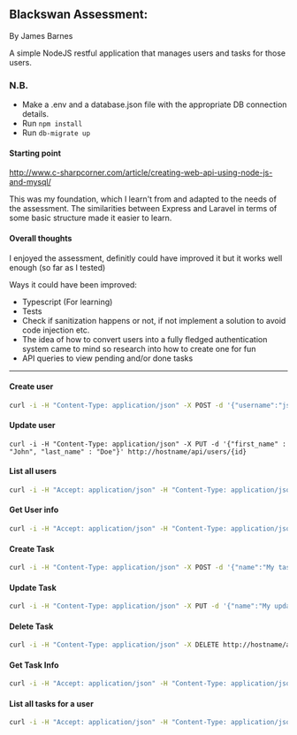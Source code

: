 ## Blackswan Assessment:

By James Barnes

A simple NodeJS restful application that manages users and tasks for those users.

### N.B.
* Make a .env and a database.json file with the appropriate DB connection details.
* Run ```npm install```
* Run ```db-migrate up```

#### Starting point
http://www.c-sharpcorner.com/article/creating-web-api-using-node-js-and-mysql/

This was my foundation, which I learn't from and adapted to the needs of the assessment. The similarities between Express and Laravel in terms of some basic structure made it easier to learn.

#### Overall thoughts
I enjoyed the assessment, definitly could have improved it but it works well enough (so far as I tested)

Ways it could have been improved:
* Typescript (For learning)
* Tests
* Check if sanitization happens or not, if not implement a solution to avoid code injection etc.
* The idea of how to convert users into a fully fledged authentication system came to mind so research into how to create one for fun
*  API queries to view pending and/or done tasks

---

#### Create user
```sh
curl -i -H "Content-Type: application/json" -X POST -d '{"username":"jsmith","first_name" : "John", "last_name" : "Smith"}' http://hostname/api/users
```

#### Update user
```
curl -i -H "Content-Type: application/json" -X PUT -d '{"first_name" : "John", "last_name" : "Doe"}' http://hostname/api/users/{id}
```

#### List all users
```sh
curl -i -H "Accept: application/json" -H "Content-Type: application/json" -X GET http://hostname/api/users
```

#### Get User info
```sh
curl -i -H "Accept: application/json" -H "Content-Type: application/json" -X GET http://hostname/api/users/{id}
```

#### Create Task
```sh
curl -i -H "Content-Type: application/json" -X POST -d '{"name":"My task","description" : "Description of task", "date_time" : "2016-05-25 14:25:00"}' http://hostname/api/users/{user_id}/tasks
```

#### Update Task
```sh
curl -i -H "Content-Type: application/json" -X PUT -d '{"name":"My updated task"}' http://hostname/api/users/{user_id}/tasks/{task_id}
```

#### Delete Task
```sh
curl -i -H "Content-Type: application/json" -X DELETE http://hostname/api/users/{user_id}/tasks/{task_id}
```

#### Get Task Info
```sh
curl -i -H "Accept: application/json" -H "Content-Type: application/json" -X GET http://hostname/api/users/{user_id}/tasks/{task_id}
```

#### List all tasks for a user

```sh
curl -i -H "Accept: application/json" -H "Content-Type: application/json" -X GET http://hostname/api/users/{user_id}/tasks
```
